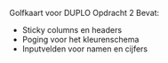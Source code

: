 Golfkaart voor DUPLO Opdracht 2
Bevat:
- Sticky columns en headers
- Poging voor het kleurenschema
- Inputvelden voor namen en cijfers
